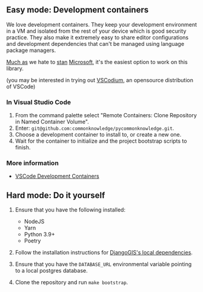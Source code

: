 ## Easy mode: Development containers

We love development containers. They keep your development environment in a VM and isolated from the rest of your device which is good security practice. They also make it extremely easy to share editor configurations and development dependencies that can't be managed using language package managers.

[Much as](https://theintercept.com/2020/07/14/microsoft-police-state-mass-surveillance-facial-recognition/) we hate to [stan](https://devblogs.microsoft.com/azuregov/federal-agencies-continue-to-advance-capabilities-with-azure-government/) [Microsoft](https://en.wikipedia.org/wiki/Embrace,_extend,_and_extinguish), it's the easiest option to work on this library.

(you may be interested in trying out [VSCodium](https://vscodium.com/), an opensource distribution of VSCode)

### In Visual Studio Code

1. From the command palette select "Remote Containers: Clone Repository in Named Container Volume".
2. Enter: `git@github.com:commonknowledge/pycommonknowledge.git`.
3. Choose a development container to install to, or create a new one.
4. Wait for the container to initialize and the project bootstrap scripts to finish.


### More information

- [VSCode Development Containers](https://code.visualstudio.com/docs/remote/containers)


## Hard mode: Do it yourself

1. Ensure that you have the following installed:
    - NodeJS
    - Yarn
    - Python 3.9+
    - Poetry
    
2. Follow the installation instructions for [DjangoGIS's local dependencies](https://docs.djangoproject.com/en/3.2/ref/contrib/gis/install/postgis/).
3. Ensure that you have the `DATABASE_URL` environmental variable pointing to a local postgres database.
4. Clone the repository and run `make bootstrap`.
